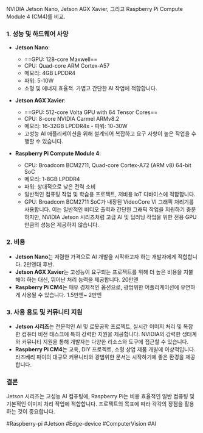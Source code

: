 NVIDIA Jetson Nano, Jetson AGX Xavier, 그리고 Raspberry Pi Compute Module 4 (CM4)를 비교. 
### 1. 성능 및 하드웨어 사양
- **Jetson Nano**: 
	- ==GPU: 128-core Maxwell== 
	- CPU: Quad-core ARM Cortex-A57 
	- 메모리: 4GB LPDDR4 
	- 파워: 5-10W 
	- 소형 및 에너지 효율적. 가볍고 간단한 AI 작업에 적합합니다. 
	
- **Jetson AGX Xavier**: 
	- ==GPU: 512-core Volta GPU with 64 Tensor Cores==
	- CPU: 8-core NVIDIA Carmel ARMv8.2 
	- 메모리: 16-32GB LPDDR4x - 파워: 10-30W 
	- 고성능 AI 애플리케이션을 위해 설계되어 복잡하고 요구 사항이 높은 작업을 수행할 수 있습니다. 
	
- **Raspberry Pi Compute Module 4**: 
	- CPU: Broadcom BCM2711, Quad-core Cortex-A72 (ARM v8) 64-bit SoC 
	- 메모리: 1-8GB LPDDR4 
	- 파워: 상대적으로 낮은 전력 소비 
	- 일반적인 컴퓨팅 작업 및 학습용 프로젝트, 저비용 IoT 디바이스에 적합합니다.
	- GPU: Broadcom BCM2711 SoC가 내장된 VideoCore VI 그래픽 처리기를 사용합니다. 이는 일반적인 비디오 출력과 간단한 그래픽 작업을 지원하기 충분하지만, NVIDIA Jetson 시리즈처럼 고급 AI 및 딥러닝 작업을 위한 전용 GPU만큼의 성능은 제공하지 않습니다.
### 2. 비용 
- **Jetson Nano**는 저렴한 가격으로 AI 개발을 시작하고자 하는 개발자에게 적합합니다. 2만엔대 후반. 
- **Jetson AGX Xavier**는 고성능이 요구되는 프로젝트를 위해 더 높은 비용을 지불해야 하는 대신, 뛰어난 처리 능력을 제공합니다. 20만엔 
- **Raspberry Pi CM4**는 매우 경제적인 옵션으로, 광범위한 어플리케이션에 유연하게 사용될 수 있습니다. 1.5만엔~ 2만엔 
### 3. 사용 용도 및 커뮤니티 지원 
- **Jetson 시리즈**는 전문적인 AI 및 로봇공학 프로젝트, 실시간 이미지 처리 및 복잡한 컴퓨터 비전 태스크에 특히 강력한 지원을 제공합니다. NVIDIA의 강력한 생태계와 커뮤니티 지원을 통해 개발자는 다양한 리소스와 도구에 접근할 수 있습니다. 
- **Raspberry Pi CM4**는 교육, DIY 프로젝트, 소형 상업 제품 개발에 이상적입니다. 라즈베리 파이의 대규모 커뮤니티와 광범위한 문서는 시작하기에 좋은 환경을 제공합니다. 

### 결론 
Jetson 시리즈는 고성능 AI 컴퓨팅에, Raspberry Pi는 비용 효율적인 일반 컴퓨팅 및 기본적인 이미지 처리 작업에 적합합니다. 프로젝트의 목표에 따라 각각의 장점을 활용하는 것이 중요합니다.


#Raspberry-pi
#Jetson 
#Edge-device
#ComputerVision
#AI
